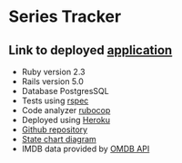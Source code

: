 # Series Tracker
## Link to deployed [application](https://shrouded-crag-84168.herokuapp.com/)
* Ruby version 2.3
* Rails version 5.0
* Database PostgresSQL
* Tests using [rspec](https://github.com/rspec/rspec-rails)
* Code analyzer [rubocop](https://github.com/bbatsov/rubocop)
* Deployed using [Heroku](https://www.heroku.com/)
* [Github repository](https://github.com/mandark97/SeriesTracker)
* [State chart diagram](https://creately.com/diagram/j2ryj7kz1/wdRGoSedVeWm8ZDOwmdyVYqXIk0%3D)
* IMDB data provided by [OMDB API](http://www.omdbapi.com/)
